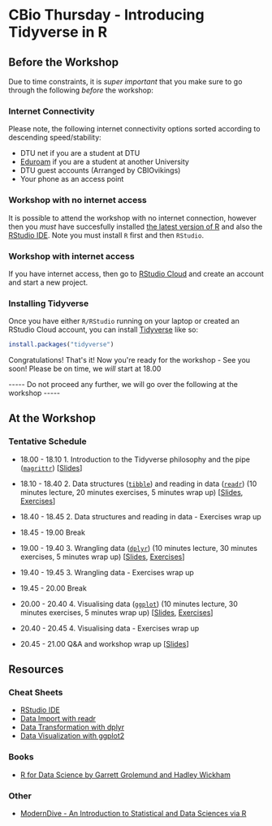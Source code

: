 CBio Thursday - Introducing Tidyverse in R
================

Before the Workshop
-------------------

Due to time constraints, it is *super important* that you make sure to go through the following *before* the workshop:

### Internet Connectivity

Please note, the following internet connectivity options sorted according to descending speed/stability:

-   DTU net if you are a student at DTU
-   [Eduroam](https://www.eduroam.org/) if you are a student at another University
-   DTU guest accounts (Arranged by CBIOvikings)
-   Your phone as an access point

### Workshop with no internet access

It is possible to attend the workshop with no internet connection, however then you *must* have succesfully installed [the latest version of R](https://mirrors.dotsrc.org/cran/) and also the [RStudio IDE](https://www.rstudio.com/products/rstudio/download/#download). Note you must install `R` first and then `RStudio`.

### Workshop with internet access

If you have internet access, then go to [RStudio Cloud](https://rstudio.cloud/) and create an account and start a new project.

### Installing Tidyverse

Once you have either `R/RStudio` running on your laptop or created an RStudio Cloud account, you can install [Tidyverse](https://www.tidyverse.org/) like so:

``` r
install.packages("tidyverse")
```

Congratulations! That's it! Now you're ready for the workshop - See you soon! Please be on time, we *will* start at 18.00

----- Do not proceed any further, we will go over the following at the workshop -----

At the Workshop
---------------

### Tentative Schedule

-   18.00 - 18.10 1. Introduction to the Tidyverse philosophy and the pipe ([`magrittr`](https://cran.r-project.org/web/packages/magrittr/README.html)) \[[Slides](http://htmlpreview.github.io/?https://github.com/leonjessen/TidyThursday/blob/master/01_introduction/lecture/introduction_presentation.html)\]

-   18.10 - 18.40 2. Data structures ([`tibble`](https://cran.r-project.org/web/packages/tibble/README.html)) and reading in data ([`readr`](https://cran.r-project.org/web/packages/readr/README.html)) (10 minutes lecture, 20 minutes exercises, 5 minutes wrap up) \[[Slides](http://htmlpreview.github.io/?https://github.com/leonjessen/TidyThursday/blob/master/02_readr/lecture/readr_presentation.html), [Exercises](https://github.com/leonjessen/TidyThursday/blob/master/02_readr/exercises/readr_exercises.md)\]

-   18.40 - 18.45 2. Data structures and reading in data - Exercises wrap up

-   18.45 - 19.00 Break

-   19.00 - 19.40 3. Wrangling data ([`dplyr`](https://cran.r-project.org/web/packages/dplyr/readme/README.html)) (10 minutes lecture, 30 minutes exercises, 5 minutes wrap up) \[[Slides](http://htmlpreview.github.io/?https://github.com/leonjessen/TidyThursday/blob/master/03_dplyr/lecture/dplyr_presentation.html), [Exercises](https://github.com/leonjessen/TidyThursday/blob/master/03_dplyr/exercises/dplyr_exercises.md)\]

-   19.40 - 19.45 3. Wrangling data - Exercises wrap up

-   19.45 - 20.00 Break

-   20.00 - 20.40 4. Visualising data ([`ggplot`](https://cran.r-project.org/web/packages/ggplot2/readme/README.html)) (10 minutes lecture, 30 minutes exercises, 5 minutes wrap up) \[[Slides](), [Exercises]()\]

-   20.40 - 20.45 4. Visualising data - Exercises wrap up

-   20.45 - 21.00 Q&A and workshop wrap up \[[Slides]()\]

Resources
---------

### Cheat Sheets

-   [RStudio IDE](https://github.com/rstudio/cheatsheets/raw/master/rstudio-ide.pdf)
-   [Data Import with readr](https://github.com/rstudio/cheatsheets/raw/master/data-import.pdf)
-   [Data Transformation with dplyr](https://github.com/rstudio/cheatsheets/raw/master/data-transformation.pdf)
-   [Data Visualization with ggplot2](https://github.com/rstudio/cheatsheets/raw/master/data-visualization-2.1.pdf)

### Books

-   [R for Data Science by Garrett Grolemund and Hadley Wickham](https://r4ds.had.co.nz/)

### Other

-   [ModernDive - An Introduction to Statistical and Data Sciences via R](https://moderndive.com/)
